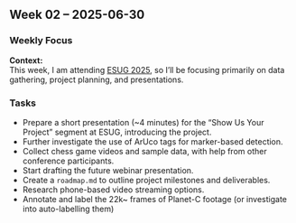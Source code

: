 ## Week 02 – 2025-06-30
### Weekly Focus

**Context:**  
This week, I am attending [ESUG 2025](https://esug.org/2025-Conference/conf2025.html), so I’ll be focusing primarily on data gathering, project planning, and presentations.

### Tasks

- Prepare a short presentation (~4 minutes) for the “Show Us Your Project” segment at ESUG, introducing the project.
- Further investigate the use of ArUco tags for marker-based detection.
- Collect chess game videos and sample data, with help from other conference participants.
- Start drafting the future webinar presentation.
- Create a `roadmap.md` to outline project milestones and deliverables.
- Research phone-based video streaming options.
- Annotate and label the 22k~ frames of Planet-C footage (or investigate into auto-labelling them)